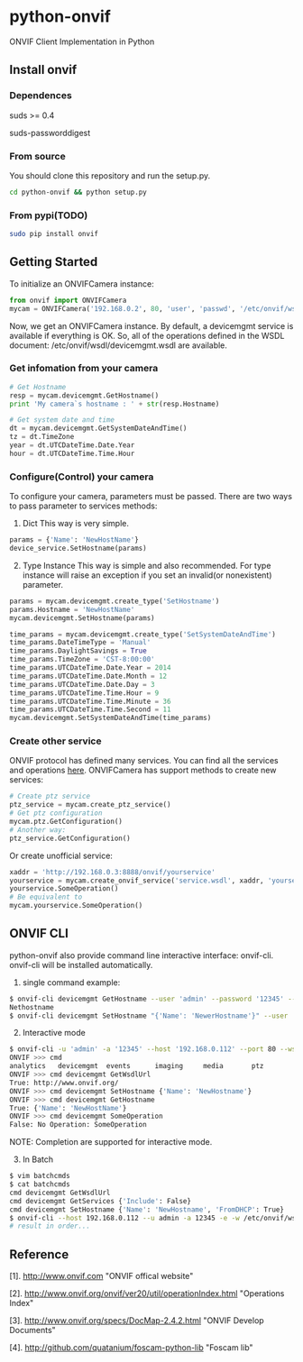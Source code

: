 python-onvif
============

ONVIF Client Implementation in Python

## Install onvif
### Dependences
suds >= 0.4

suds-passworddigest

### From source
You should clone this repository and run the setup.py.

```Bash
cd python-onvif && python setup.py
```

### From pypi(TODO)

```Bash
sudo pip install onvif
```

## Getting Started
To initialize an ONVIFCamera instance:

```python
from onvif import ONVIFCamera
mycam = ONVIFCamera('192.168.0.2', 80, 'user', 'passwd', '/etc/onvif/wsdl/')
```
Now, we get an ONVIFCamera instance. By default, a devicemgmt service is available if everything is OK.
So, all of the operations defined in the WSDL document:
/etc/onvif/wsdl/devicemgmt.wsdl
are available.

### Get infomation from your camera

```python
# Get Hostname
resp = mycam.devicemgmt.GetHostname()
print 'My camera`s hostname : ' + str(resp.Hostname)

# Get system date and time
dt = mycam.devicemgmt.GetSystemDateAndTime()
tz = dt.TimeZone
year = dt.UTCDateTime.Date.Year
hour = dt.UTCDateTime.Time.Hour
```

### Configure(Control) your camera
To configure your camera, parameters must be passed.  There are two ways
to pass parameter to services methods:
1. Dict
This way is very simple.

```python
params = {'Name': 'NewHostName'}
device_service.SetHostname(params)
```
2. Type Instance
This way is simple and also recommended. For type instance will raise an
exception if you set an invalid(or nonexistent) parameter.

```python
params = mycam.devicemgmt.create_type('SetHostname')
params.Hostname = 'NewHostName'
mycam.devicemgmt.SetHostname(params)

time_params = mycam.devicemgmt.create_type('SetSystemDateAndTime')
time_params.DateTimeType = 'Manual'
time_params.DaylightSavings = True
time_params.TimeZone = 'CST-8:00:00'
time_params.UTCDateTime.Date.Year = 2014
time_params.UTCDateTime.Date.Month = 12
time_params.UTCDateTime.Date.Day = 3
time_params.UTCDateTime.Time.Hour = 9
time_params.UTCDateTime.Time.Minute = 36
time_params.UTCDateTime.Time.Second = 11
mycam.devicemgmt.SetSystemDateAndTime(time_params)
```

### Create other service
ONVIF protocol has defined many services.
You can find all the services and operations [here](http://www.onvif.org/onvif/ver20/util/operationIndex.html).
ONVIFCamera has support methods to create new services:

```python
# Create ptz service
ptz_service = mycam.create_ptz_service()
# Get ptz configuration
mycam.ptz.GetConfiguration()
# Another way:
ptz_service.GetConfiguration()
```

Or create unofficial service:

```python
xaddr = 'http://192.168.0.3:8888/onvif/yourservice'
yourservice = mycam.create_onvif_service('service.wsdl', xaddr, 'yourservice')
yourservice.SomeOperation()
# Be equivalent to
mycam.yourservice.SomeOperation()

```

## ONVIF CLI
python-onvif also provide command line interactive interface: onvif-cli.
onvif-cli will be installed automatically.
1. single command example:

```Bash
$ onvif-cli devicemgmt GetHostname --user 'admin' --password '12345' --host '192.168.0.112' --port 80 --wsdl /etc/onvif/wsdl/
Nethostname
$ onvif-cli devicemgmt SetHostname "{'Name': 'NewerHostname'}" --user 'admin' --password '12345' --host '192.168.0.112' --port 80 --wsdl /etc/onvif/wsdl/
```

2. Interactive mode

```Bash
$ onvif-cli -u 'admin' -a '12345' --host '192.168.0.112' --port 80 --wsdl /etc/onvif/wsdl/
ONVIF >>> cmd
analytics   devicemgmt  events      imaging     media       ptz
ONVIF >>> cmd devicemgmt GetWsdlUrl
True: http://www.onvif.org/
ONVIF >>> cmd devicemgmt SetHostname {'Name': 'NewHostname'}
ONVIF >>> cmd devicemgmt GetHostname
True: {'Name': 'NewHostName'}
ONVIF >>> cmd devicemgmt SomeOperation
False: No Operation: SomeOperation
```
NOTE: Completion are supported for interactive mode.

3. In Batch

```Bash
$ vim batchcmds
$ cat batchcmds
cmd devicemgmt GetWsdlUrl
cmd devicemgmt GetServices {'Include': False}
cmd devicemgmt SetHostname {'Name': 'NewHostname', 'FromDHCP': True}
$ onvif-cli --host 192.168.0.112 --u admin -a 12345 -e -w /etc/onvif/wsdl/ < batchcmds
# result in order...
```

## Reference
[1]. http://www.onvif.com "ONVIF offical website"

[2]. http://www.onvif.org/onvif/ver20/util/operationIndex.html "Operations Index"

[3]. http://www.onvif.org/specs/DocMap-2.4.2.html "ONVIF Develop Documents"

[4]. http://github.com/quatanium/foscam-python-lib "Foscam lib"
